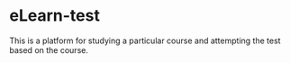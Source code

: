 # eLearn-test
This is a platform for studying a particular course and attempting the test based on the course.
